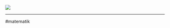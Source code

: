 ![](https://scontent.xx.fbcdn.net/v/t1.15752-9/95554383_2582245575384860_3352043445622407168_n.png?_nc_cat=109&ccb=1-5&_nc_sid=aee45a&_nc_ohc=0lNolgdYnp8AX9btiaF&_nc_ad=z-m&_nc_cid=0&_nc_ht=scontent.xx&oh=7c886910b5a7295fd2a3331991d08075&oe=617C40CD)

---
#matematik